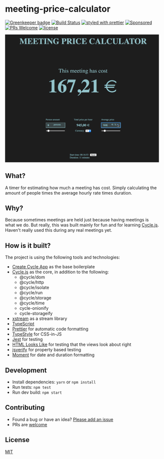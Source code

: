 # meeting-price-calculator

[![Greenkeeper badge](https://badges.greenkeeper.io/olpeh/meeting-price-calculator.svg)](https://greenkeeper.io/)
[![Build Status](https://travis-ci.org/olpeh/meeting-price-calculator.svg?branch=master)](https://travis-ci.org/olpeh/meeting-price-calculator) [![styled with prettier](https://img.shields.io/badge/styled_with-prettier-ff69b4.svg)](https://github.com/prettier/prettier)
[![Sponsored](https://img.shields.io/badge/chilicorn-sponsored-brightgreen.svg?logo=data%3Aimage%2Fpng%3Bbase64%2CiVBORw0KGgoAAAANSUhEUgAAAA4AAAAPCAMAAADjyg5GAAABqlBMVEUAAAAzmTM3pEn%2FSTGhVSY4ZD43STdOXk5lSGAyhz41iz8xkz2HUCWFFhTFFRUzZDvbIB00Zzoyfj9zlHY0ZzmMfY0ydT0zjj92l3qjeR3dNSkoZp4ykEAzjT8ylUBlgj0yiT0ymECkwKjWqAyjuqcghpUykD%2BUQCKoQyAHb%2BgylkAyl0EynkEzmkA0mUA3mj86oUg7oUo8n0k%2FS%2Bw%2Fo0xBnE5BpU9Br0ZKo1ZLmFZOjEhesGljuzllqW50tH14aS14qm17mX9%2Bx4GAgUCEx02JySqOvpSXvI%2BYvp2orqmpzeGrQh%2Bsr6yssa2ttK6v0bKxMBy01bm4zLu5yry7yb29x77BzMPCxsLEzMXFxsXGx8fI3PLJ08vKysrKy8rL2s3MzczOH8LR0dHW19bX19fZ2dna2trc3Nzd3d3d3t3f39%2FgtZTg4ODi4uLj4%2BPlGxLl5eXm5ubnRzPn5%2Bfo6Ojp6enqfmzq6urr6%2Bvt7e3t7u3uDwvugwbu7u7v6Obv8fDz8%2FP09PT2igP29vb4%2BPj6y376%2Bu%2F7%2Bfv9%2Ff39%2Fv3%2BkAH%2FAwf%2FtwD%2F9wCyh1KfAAAAKXRSTlMABQ4VGykqLjVCTVNgdXuHj5Kaq62vt77ExNPX2%2Bju8vX6%2Bvr7%2FP7%2B%2FiiUMfUAAADTSURBVAjXBcFRTsIwHAfgX%2FtvOyjdYDUsRkFjTIwkPvjiOTyX9%2FAIJt7BF570BopEdHOOstHS%2BX0s439RGwnfuB5gSFOZAgDqjQOBivtGkCc7j%2B2e8XNzefWSu%2BsZUD1QfoTq0y6mZsUSvIkRoGYnHu6Yc63pDCjiSNE2kYLdCUAWVmK4zsxzO%2BQQFxNs5b479NHXopkbWX9U3PAwWAVSY%2FpZf1udQ7rfUpQ1CzurDPpwo16Ff2cMWjuFHX9qCV0Y0Ok4Jvh63IABUNnktl%2B6sgP%2BARIxSrT%2FMhLlAAAAAElFTkSuQmCC)](http://spiceprogram.org/oss-sponsorship)
[![PRs Welcome](https://img.shields.io/badge/PRs-welcome-brightgreen.svg)](https://github.com/olpeh/meeting-price-calculator/pulls)
[![license](http://img.shields.io/badge/license-MIT-brightgreen.svg?style=flat)](https://github.com/olpeh/meeting-price-calculator/blob/master/LICENSE)

![Meeting Price Calculator GIF](meeting-price-calculator.gif)

## What?

A timer for estimating how much a meeting has cost.
Simply calculating the amount of people times the average hourly rate times duration.

## Why?

Because sometimes meetings are held just because having meetings is what we do.
But really, this was built mainly for fun and for learning [Cycle.js](https://cycle.js.org/).
Haven't really used this during any real meetings yet.

## How is it built?

The project is using the following tools and technologies:

* [Create Cycle App](https://github.com/cyclejs-community/create-cycle-app) as the base boilerplate
* [Cycle.js](https://cycle.js.org/) as the core, in addition to the following:
  * @cycle/dom
  * @cycle/http
  * @cycle/isolate
  * @cycle/run
  * @cycle/storage
  * @cycle/time
  * cycle-onionify
  * cycle-storageify
* [xstream](http://staltz.github.io/xstream/) as a stream library
* [TypeScript](http://www.typescriptlang.org/)
* [Prettier](http://prettier.io/) for automatic code formatting
* [TypeStyle](https://typestyle.github.io/) for CSS-in-JS
* [Jest](https://github.com/facebook/jest) for testing
* [HTML Looks Like](https://github.com/staltz/html-looks-like) for testing that the views look about right
* [jsverify](https://github.com/jsverify/jsverify) for property based testing
* [Moment](http://momentjs.com/) for date and duration formatting

## Development

* Install dependencies: `yarn` or `npm install`
* Run tests: `npm test`
* Run dev build: `npm start`

## Contributing

* Found a bug or have an idea? [Please add an issue](https://github.com/olpeh/meeting-price-calculator/issues)
* PRs are [welcome](https://github.com/olpeh/meeting-price-calculator/pulls)

## License

[MIT](LICENSE)
